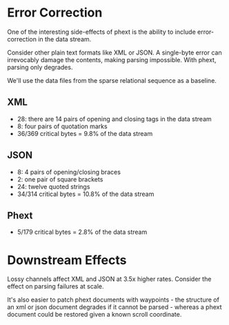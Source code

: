 # Error Correction

One of the interesting side-effects of phext is the ability to include error-correction in the data stream.

Consider other plain text formats like XML or JSON. A single-byte error can irrevocably damage the contents, making parsing impossible. With phext, parsing only degrades.

We'll use the data files from the sparse relational sequence as a baseline.

## XML

* 28: there are 14 pairs of opening and closing tags in the data stream
* 8: four pairs of quotation marks
* 36/369 critical bytes = 9.8% of the data stream

## JSON

* 8: 4 pairs of opening/closing braces
* 2: one pair of square brackets
* 24: twelve quoted strings
* 34/314 critical bytes = 10.8% of the data stream

## Phext

* 5/179 critical bytes = 2.8% of the data stream

# Downstream Effects

Lossy channels affect XML and JSON at 3.5x higher rates. Consider the effect on parsing failures at scale.

It's also easier to patch phext documents with waypoints - the structure of an xml or json document degrades if it cannot be parsed - whereas a phext document could be restored given a known scroll coordinate.